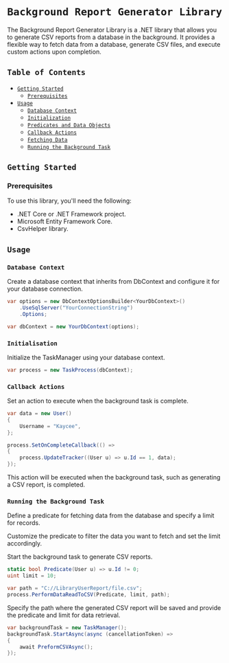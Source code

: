 # `Background Report Generator Library`

The Background Report Generator Library is a .NET library that allows you to generate CSV reports from a database in the background. It provides a flexible way to fetch data from a database, generate CSV files, and execute custom actions upon completion.

## `Table of Contents`

- [`Getting Started`](#getting-started)
     - [`Prerequisites`](#prerequisites)
- [`Usage`](#usage)
     - [`Database Context`](#database-context)
     - [`Initialization`](#initialization)
     - [`Predicates and Data Objects`](#predicates-and-data-objects)
     - [`Callback Actions`](#callback-actions)
     - [`Fetching Data`](#fetching-data)
     - [`Running the Background Task`](#running-the-background-task)

## `Getting Started`

### Prerequisites

To use this library, you'll need the following:

- .NET Core or .NET Framework project.
- Microsoft Entity Framework Core.
- CsvHelper library.

## `Usage`

### `Database Context`

Create a database context that inherits from DbContext and configure it for your database connection.

```csharp
var options = new DbContextOptionsBuilder<YourDbContext>()
    .UseSqlServer("YourConnectionString")
    .Options;

var dbContext = new YourDbContext(options);
```

### `Initialisation`

Initialize the TaskManager using your database context.

```csharp
var process = new TaskProcess(dbContext);
```

### `Callback Actions`

Set an action to execute when the background task is complete.

```csharp
var data = new User()
{
    Username = "Kaycee",
};

process.SetOnCompleteCallback(() =>
{
    process.UpdateTracker((User u) => u.Id == 1, data);
});
```

This action will be executed when the background task, such as generating a CSV report, is completed.

### `Running the Background Task`

Define a predicate for fetching data from the database and specify a limit for records.

Customize the predicate to filter the data you want to fetch and set the limit accordingly.

Start the background task to generate CSV reports.

```csharp
static bool Predicate(User u) => u.Id != 0;
uint limit = 10;

var path = "C://LibraryUserReport/file.csv";
process.PerformDataReadToCSV(Predicate, limit, path);
```

Specify the path where the generated CSV report will be saved and provide the predicate and limit for data retrieval.

```csharp
var backgroundTask = new TaskManager();
backgroundTask.StartAsync(async (cancellationToken) =>
{
    await PreformCSVAsync();
});
```
